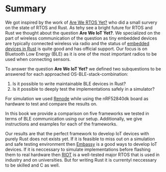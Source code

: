 # Summary
We got inspired by the work of [Are We RTOS Yet?](https://arewertosyet.com/) who did a small survery on the state of RTOS and Rust. As tehy see a bright future for RTOS and Rust we thought about the question **Are We IoT Yet?**. We specialized on the part of wireless communication of the question as tiny embedded devices are typically connected wireless via radio and the status of [embedded devices in Rust](https://github.com/rust-embedded/wg) is quite good and has official support. Our focus is on Bluetooth Low Energy (BLE) as it is one of the most important radios to be used when connecting sensors.

To answer the question **Are We IoT Yet?** we defined two subquestions to be answered for each approached OS-BLE-stack-combination:  
1. Is it possible to write maintainable BLE devices in Rust?
2. Is it possible to deeply test the implementations safely in a simulator?

For simulation we used [Renode](https://renode.io/) while using the nRF52840dk board as hardware to test and compare the results on.  

In this book we provide a comparison on five frameworks we tested in terms of BLE communication using our setup. Additionally, we give instructions and examples for each of the frameworks.

Our results are that the perfect framework to develop IoT devices with purely Rust does not exists yet. If it is feasible to miss out on a simulation and safe testing environment then [Embassy](embassy/README.md) is a good ways to develop IoT devices. If it is neccessary to simulate implementations before flashing them to real hardware then [RIOT](riot/README.md) is a well-tested major RTOS that is used in industry and on universities. But for writing Rust it is currentyl neccessary to be skilled and C as well.  